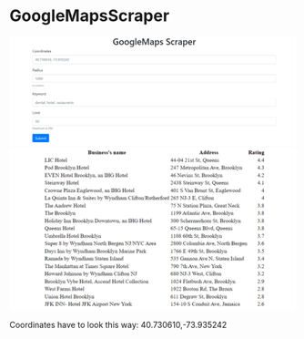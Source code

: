 # GoogleMapsScraper
![img.png](img.png)
![img_1.png](img_1.png)

Coordinates have to look this way:
40.730610,-73.935242